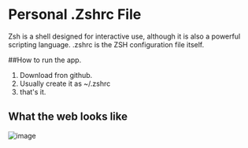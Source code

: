 # Personal .Zshrc File 

Zsh is a shell designed for interactive use, although it is also a powerful scripting language.
.zshrc is the ZSH configuration file itself.

##How to run the app.
1. Download  fron github.
2. Usually create it as ~/.zshrc 
3. that's it.

## What the web looks like
![image](https://user-images.githubusercontent.com/63064991/131215408-15d0d478-d4bc-4091-a476-a99a641b180d.png)

